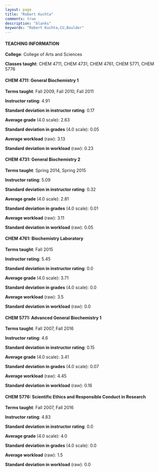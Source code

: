 ```yaml
---
layout: page
title: "Robert Kuchta" 
comments: true
description: "blanks"
keywords: "Robert Kuchta,CU,Boulder"
---
```

<head>
<script src="https://ajax.googleapis.com/ajax/libs/jquery/2.1.3/jquery.min.js"></script>
<script src="https://dl.dropboxusercontent.com/s/pc42nxpaw1ea4o9/highcharts.js?dl=0"></script>
<!-- <script src="../assets/js/highcharts.js"></script> -->
<style type="text/css">@font-face {
	font-family: "Bebas Neue";
	src: url(https://www.filehosting.org/file/details/544349/BebasNeue Regular.otf) format("opentype");
	}
	h1.Bebas { 
		font-family: "Bebas Neue", Verdana, Tahoma;
	}
</style>
</head>
	   
#### TEACHING INFORMATION

**College**: College of Arts and Sciences

**Classes taught**: CHEM 4711, CHEM 4731, CHEM 4761, CHEM 5771, CHEM 5776

#### CHEM 4711: General Biochemistry 1

**Terms taught**: Fall 2009, Fall 2010, Fall 2011

**Instructor rating**: 4.91

**Standard deviation in instructor rating**: 0.17

**Average grade** (4.0 scale): 2.63

**Standard deviation in grades** (4.0 scale): 0.05

**Average workload** (raw): 3.13

**Standard deviation in workload** (raw): 0.23

#### CHEM 4731: General Biochemistry 2

**Terms taught**: Spring 2014, Spring 2015

**Instructor rating**: 5.09

**Standard deviation in instructor rating**: 0.32

**Average grade** (4.0 scale): 2.81

**Standard deviation in grades** (4.0 scale): 0.01

**Average workload** (raw): 3.11

**Standard deviation in workload** (raw): 0.05

#### CHEM 4761: Biochemistry Laboratory

**Terms taught**: Fall 2015

**Instructor rating**: 5.45

**Standard deviation in instructor rating**: 0.0

**Average grade** (4.0 scale): 3.71

**Standard deviation in grades** (4.0 scale): 0.0

**Average workload** (raw): 3.5

**Standard deviation in workload** (raw): 0.0

#### CHEM 5771: Advanced General Biochemistry 1

**Terms taught**: Fall 2007, Fall 2016

**Instructor rating**: 4.6

**Standard deviation in instructor rating**: 0.15

**Average grade** (4.0 scale): 3.41

**Standard deviation in grades** (4.0 scale): 0.07

**Average workload** (raw): 4.45

**Standard deviation in workload** (raw): 0.16

#### CHEM 5776: Scientific Ethics and Responsible Conduct in Research

**Terms taught**: Fall 2007, Fall 2016

**Instructor rating**: 4.83

**Standard deviation in instructor rating**: 0.0

**Average grade** (4.0 scale): 4.0

**Standard deviation in grades** (4.0 scale): 0.0

**Average workload** (raw): 1.5

**Standard deviation in workload** (raw): 0.0

